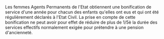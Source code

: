 Les femmes Agents Permanents de l'Etat obtiennent une bonification de service d'une année pour chacun des enfants qu'elles ont eus et qui ont été régulièrement déclarés à l'Etat Civil.
La prise en compte de cette bonification ne peut avoir pour effet de réduire de plus de 1/5è la durée des services effectifs normalement exigée pour prétendre à une pension d'ancienneté.